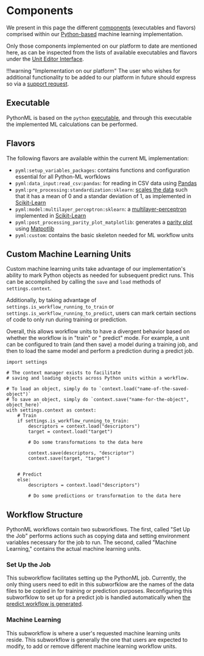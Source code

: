 # Components

We present in this page the different [components](../../../software/components.md) (executables and flavors)
comprised within our [Python-based](overview.md) machine learning implementation.

Only those components implemented on our platform to date are mentioned here, as can be inspected from the lists of
available executables and flavors under the
[Unit Editor Interface](../../../workflow-designer/unit-editor.md#application).

!!!warning "Implementation on our platform"
The user who wishes for additional functionality to be added to our platform in future should express so via
a [support request](../../../ui/support.md).

## Executable

PythonML is based on the `python` [executable](../../../software/components.md#executables), and through this executable
the implemented ML calculations can be performed.

## Flavors

The following flavors are available within the current ML implementation:

- `pyml:setup_variables_packages`: contains functions and configuration essential for all Python-ML worfklows
- `pyml:data_input:read_csv:pandas`: for reading in CSV data
  using [Pandas](https://pandas.pydata.org/docs/reference/api/pandas.read_csv.html)
- `pyml:pre_processing:standardization:sklearn`: [scales the data](https://en.wikipedia.org/wiki/Feature_scaling#Standardization_(Z-score_Normalization))
  such that it has a mean of 0 and a standar deviation of 1, as implemented
  in [Scikit-Learn](https://scikit-learn.org/stable/modules/generated/sklearn.preprocessing.StandardScaler.html)
- `pyml:model:multilayer_perceptron:sklearn`:
  a [multilayer-perceptron](https://en.wikipedia.org/wiki/Multilayer_perceptron) implemented
  in [Scikit-Learn](https://scikit-learn.org/stable/modules/generated/sklearn.neural_network.MLPRegressor.html)
- `pyml:post_processing_parity_plot_matplotlib`: generates a [parity plot](https://en.wikipedia.org/wiki/Parity_plot)
  using [Matpotlib](https://matplotlib.org/)
- `pyml:custom`: contains the basic skeleton needed for ML workflow units

## Custom Machine Learning Units

Custom machine learning units take advantage of our implementation's ability to mark Python objects as needed for
subsequent predict runs. This can be accomplished by calling the `save` and `load` methods of `settings.context`.

Additionally, by taking advantage of `settings.is_workflow_running_to_train`
or `settings.is_workflow_running_to_predict`, users can mark certain sections of code to only run during training or
prediction.

Overall, this allows workflow units to have a divergent behavior based on whether the workflow is in "train" or "
predict" mode. For example, a unit can be configured to train (and then save) a model during a training job, and then to
load the same model and perform a prediction during a predict job.

```python3
import settings

# The context manager exists to facilitate
# saving and loading objects across Python units within a workflow.

# To load an object, simply do to `context.load("name-of-the-saved-object")`
# To save an object, simply do `context.save("name-for-the-object", object_here)`
with settings.context as context:
    # Train
    if settings.is_workflow_running_to_train:
        descriptors = context.load("descriptors")
        target = context.load("target")

        # Do some transformations to the data here

        context.save(descriptors, "descriptor")
        context.save(target, "target")


    # Predict
    else:
        descriptors = context.load("descriptors")

        # Do some predictions or transformation to the data here
```

## Workflow Structure

PythonML workflows contain two subworkflows. The first, called "Set Up the Job" performs actions such as copying data
and setting environment variables necessary for the job to run. The second, called "Machine Learning," contains the
actual machine learning units.

### Set Up the Job

This subworkflow facilitates setting up the PythonML job. Currently, the only thing users need to edit in this
subworfklow are the names of the data files to be copied in for training or prediction purposes. Reconfiguring this
subworfklow to set up for a predict job is handled automatically
when [ the predict workflow is generated](../../../properties-directory/non-scalar/workflow.md).

### Machine Learning

This subworkflow is where a user's requested machine learning units reside. This subworkflow is generally the one that
users are expected to modify, to add or remove different machine learning workflow units.
